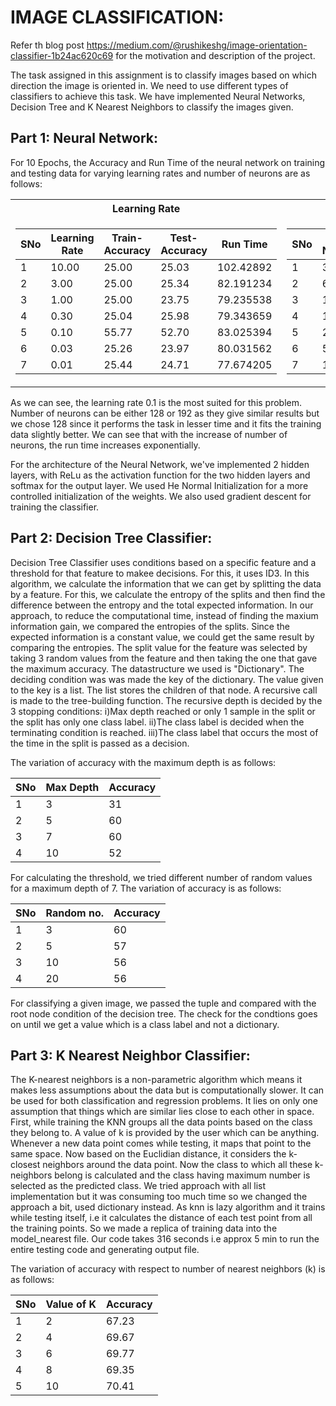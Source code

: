 # IMAGE CLASSIFICATION:

Refer th blog post https://medium.com/@rushikeshg/image-orientation-classifier-1b24ac620c69 for the motivation and description of the project.

The task assigned in this assignment is to classify images based on which direction the image is oriented in. We need to use different types of classifiers to achieve this task. We have implemented Neural Networks, Decision Tree and K Nearest Neighbors to classify the images given.

## Part 1: Neural Network:

For 10 Epochs, the Accuracy and Run Time of the neural network on training and testing data for varying learning rates and number of neurons are as follows:

<table>
<tr><th>Learning Rate</th><th>Number of Neurons</th></tr>
<tr><td>

| SNo | Learning Rate | Train-Accuracy | Test-Accuracy | Run Time  |
|-----|---------------|----------------|---------------|-----------|
| 1   | 10.00         | 25.00          | 25.03         | 102.42892 |
| 2   | 3.00          | 25.00          | 25.34         | 82.191234 |
| 3   | 1.00          | 25.00          | 23.75         | 79.235538 |
| 4   | 0.30          | 25.04          | 25.98         | 79.343659 |
| 5   | 0.10          | 55.77          | 52.70         | 83.025394 |
| 6   | 0.03          | 25.26          | 23.97         | 80.031562 |
| 7   | 0.01          | 25.44          | 24.71         | 77.674205 |

</td><td>

|SNo| No of Neurons | Train-Accuracy | Test-Accuracy | Run Time   |
|---|---------------|----------------|---------------|------------|
| 1 | 32            | 24.60          | 23.86         | 25.452616  |
| 2 | 64            | 36.55          | 35.52         | 51.649913  |
| 3 | 128           | 57.18          | 54.29         | 103.851600 |
| 4 | 192           | 57.98          | 54.29         | 153.035687 |
| 5 | 256           | 36.07          | 35.31         | 204.739886 |
| 6 | 512           | 48.75          | 45.60         | 420.714077 |
| 7 | 1024          | 34.06          | 33.30         | 884.567880 |

</td></tr> </table

As we can see, the learning rate 0.1 is the most suited for this problem. Number of neurons can be either 128 or 192 as they give similar results but we chose 128 since it performs the task in lesser time and it fits the training data slightly better. We can see that with the increase of number of neurons, the run time increases exponentially.

For the architecture of the Neural Network, we've implemented 2 hidden layers, with ReLu as the activation function for the two hidden layers and softmax for the output layer. We used He Normal Initialization for a more controlled initialization of the weights. We also used gradient descent for training the classifier.

## Part 2: Decision Tree Classifier:
Decision Tree Classifier uses conditions based on a specific feature and a threshold for that feature to makee decisions. For this, it uses ID3. In this algorithm, we calculate the information that we can get by splitting the data by a feature. For this, we calculate the entropy of the splits and then find the difference between the entropy and the total expected information. In our approach, to reduce the computational time, instead of finding the maxium information gain, we compared the entropies of the splits. Since the expected information is a constant value, we could get the same result by comparing the entropies. The split value for the feature was selected by taking 3 random values from the feature and then taking the one that gave the maximum accuracy. The datastructure we used is "Dictionary". The deciding condition was was made the key of the dictionary. The value given to the key is a list. The list stores the children of that node. A recursive call is made to the tree-building function. The recursive depth is decided by the 3 stopping conditions:
i)Max depth reached or only 1 sample in the split or the split has only one class label. 
ii)The class label is decided when the terminating condition is reached. 
iii)The class label that occurs the most of the time in the split is passed as a decision.

The variation of accuracy with the maximum depth is as follows:

| SNo | Max Depth  | Accuracy    | 
|-----|------------|-------------|
| 1   | 3          | 31          | 
| 2   | 5          | 60          | 
| 3   | 7          | 60          | 
| 4   | 10         | 52          | 

For calculating the threshold, we tried different number of random values for a maximum depth of 7. The variation of accuracy is as follows:

| SNo | Random no. | Accuracy    | 
|-----|------------|-------------|
| 1   | 3          | 60          | 
| 2   | 5          | 57          | 
| 3   | 10         | 56          | 
| 4   | 20         | 56          | 

For classifying a given image, we passed the tuple and compared with the root node condition of the decision tree. The check for the condtions goes on until we get a value which is a class label and not a dictionary.

## Part 3: K Nearest Neighbor Classifier:

The K-nearest neighbors is a non-parametric algorithm which means it makes less assumptions about the data but is computationally slower. It can be used for both classification and regression problems. It lies on only one assumption that things which are similar lies close to each other in space. First, while training the KNN groups all the data points based on the class they belong to. A value of k is provided by the user which can be anything. Whenever a new data point comes while testing, it maps that point to the same space. Now based on the Euclidian distance, it considers the k-closest neighbors around the data point. Now the class to which all these k-neighbors belong is calculated and the class having maximum number is selected as the predicted class.
We tried approach with all list implementation but it was consuming too much time so we changed the approach a bit, used dictionary instead. As knn is lazy algorithm and it trains while testing itself, i.e it calculates the distance of each test point from all the training points. So we made a replica of training data into the model_nearest file. Our code takes 316 seconds i.e approx 5 min to run the entire testing code and generating output file.

The variation of accuracy with respect to number of nearest neighbors (k) is as follows:

| SNo | Value of K | Accuracy       | 
|-----|------------|----------------|
| 1   | 2          | 67.23          | 
| 2   | 4          | 69.67          | 
| 3   | 6          | 69.77          | 
| 4   | 8          | 69.35          | 
| 5   | 10         | 70.41          |
